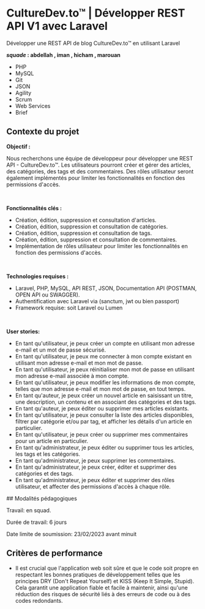 # CultureDev.to™ | Développer REST API V1 avec Laravel
Développer une REST API de blog CultureDev.to™ en utilisant Laravel

***squade* : abdellah , iman , hicham , marouan** 

-   PHP
-   MySQL
-   Git
-   JSON
-   Agility
-   Scrum
-   Web Services
-   Brief

## Contexte du projet

**Objectif :**

Nous recherchons une équipe de développeur pour développer une REST API - CultureDev.to™. Les utilisateurs pourront créer et gérer des articles, des catégories, des tags et des commentaires. Des rôles utilisateur seront également implémentés pour limiter les fonctionnalités en fonction des permissions d'accès.

​

**Fonctionnalités clés :**

-   Création, édition, suppression et consultation d'articles.
-   Création, édition, suppression et consultation de catégories.
-   Création, édition, suppression et consultation de tags.
-   Création, édition, suppression et consultation de commentaires.
-   Implémentation de rôles utilisateur pour limiter les fonctionnalités en fonction des permissions d'accès.

​

**Technologies requises :**

-   Laravel, PHP, MySQL, API REST, JSON, Documentation API (POSTMAN, OPEN API ou SWAGGER).
-   Authentification avec Laravel via (sanctum, jwt ou bien passport)
-   Framework requise: soit Laravel ou Lumen

​

**User stories:**

-   En tant qu'utilisateur, je peux créer un compte en utilisant mon adresse e-mail et un mot de passe sécurisé.
-   En tant qu'utilisateur, je peux me connecter à mon compte existant en utilisant mon adresse e-mail et mon mot de passe.
-   En tant qu'utilisateur, je peux réinitialiser mon mot de passe en utilisant mon adresse e-mail associée à mon compte.
-   En tant qu'utilisateur, je peux modifier les informations de mon compte, telles que mon adresse e-mail et mon mot de passe, en tout temps.
-   En tant qu'auteur, je peux créer un nouvel article en saisissant un titre, une description, un contenu et en associant des catégories et des tags.
-   En tant qu'auteur, je peux éditer ou supprimer mes articles existants.
-   En tant qu'utilisateur, je peux consulter la liste des articles disponibles, filtrer par catégorie et/ou par tag, et afficher les détails d'un article en particulier.
-   En tant qu'utilisateur, je peux créer ou supprimer mes commentaires pour un article en particulier.
-   En tant qu'administrateur, je peux éditer ou supprimer tous les articles, les tags et les catégories.
-   En tant qu'administrateur, je peux supprimer les commentaires.
-   En tant qu'administrateur, je peux créer, éditer et supprimer des catégories et des tags.
-   En tant qu'administrateur, je peux éditer et supprimer des rôles utilisateur, et affecter des permissions d'accès à chaque rôle.

​## Modalités pédagogiques

Travail: en squad.

Durée de travail: 6 jours

Date limite de soumission: 23/02/2023 avant minuit
## Critères de performance

-   Il est crucial que l'application web soit sûre et que le code soit propre en respectant les bonnes pratiques de développement telles que les principes DRY (Don't Repeat Yourself) et KISS (Keep It Simple, Stupid). Cela garantit une application fiable et facile à maintenir, ainsi qu'une réduction des risques de sécurité liés à des erreurs de code ou à des codes redondants.
